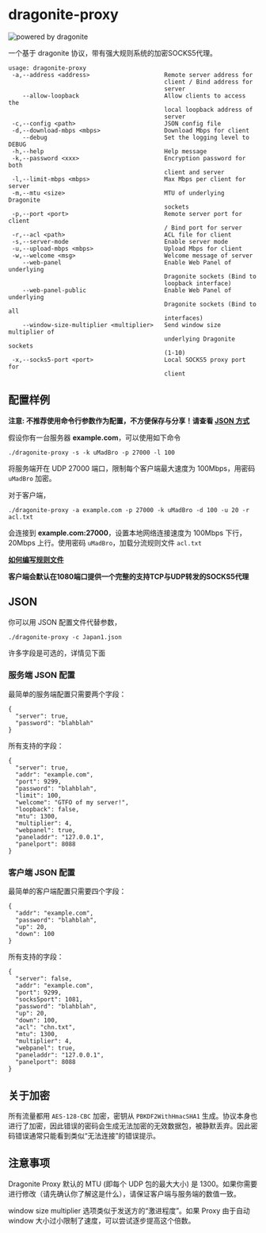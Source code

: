 # dragonite-proxy

![powered by dragonite](https://img.shields.io/badge/powered%20by-dragonite-yellow.svg)

一个基于 dragonite 协议，带有强大规则系统的加密SOCKS5代理。

    usage: dragonite-proxy
     -a,--address <address>                     Remote server address for
                                                client / Bind address for
                                                server
        --allow-loopback                        Allow clients to access the
                                                local loopback address of
                                                server
     -c,--config <path>                         JSON config file
     -d,--download-mbps <mbps>                  Download Mbps for client
        --debug                                 Set the logging level to DEBUG
     -h,--help                                  Help message
     -k,--password <xxx>                        Encryption password for both
                                                client and server
     -l,--limit-mbps <mbps>                     Max Mbps per client for server
     -m,--mtu <size>                            MTU of underlying Dragonite
                                                sockets
     -p,--port <port>                           Remote server port for client
                                                / Bind port for server
     -r,--acl <path>                            ACL file for client
     -s,--server-mode                           Enable server mode
     -u,--upload-mbps <mbps>                    Upload Mbps for client
     -w,--welcome <msg>                         Welcome message of server
        --web-panel                             Enable Web Panel of underlying
                                                Dragonite sockets (Bind to
                                                loopback interface)
        --web-panel-public                      Enable Web Panel of underlying
                                                Dragonite sockets (Bind to all
                                                interfaces)
        --window-size-multiplier <multiplier>   Send window size multiplier of
                                                underlying Dragonite sockets
                                                (1-10)
     -x,--socks5-port <port>                    Local SOCKS5 proxy port for
                                                client

## 配置样例

**注意: 不推荐使用命令行参数作为配置，不方便保存与分享！请查看 [JSON 方式](#json)**

假设你有一台服务器 **example.com**，可以使用如下命令

    ./dragonite-proxy -s -k uMadBro -p 27000 -l 100

将服务端开在 UDP 27000 端口，限制每个客户端最大速度为 100Mbps，用密码 `uMadBro` 加密。

对于客户端，

    ./dragonite-proxy -a example.com -p 27000 -k uMadBro -d 100 -u 20 -r acl.txt

会连接到 **example.com:27000**，设置本地网络连接速度为 100Mbps 下行，20Mbps 上行。使用密码 `uMadBro`，加载分流规则文件 `acl.txt`

**[如何编写规则文件](https://github.com/dragonite-network/dragonite-proxy-ACLs)**

**客户端会默认在1080端口提供一个完整的支持TCP与UDP转发的SOCKS5代理**

## JSON

你可以用 JSON 配置文件代替参数，

    ./dragonite-proxy -c Japan1.json

许多字段是可选的，详情见下面

### 服务端 JSON 配置

最简单的服务端配置只需要两个字段：

    {
      "server": true,
      "password": "blahblah"
    }

所有支持的字段：

    {
      "server": true,
      "addr": "example.com",
      "port": 9299,
      "password": "blahblah",
      "limit": 100,
      "welcome": "GTFO of my server!",
      "loopback": false,
      "mtu": 1300,
      "multiplier": 4,
      "webpanel": true,
      "paneladdr": "127.0.0.1",
      "panelport": 8088
    }

### 客户端 JSON 配置

最简单的客户端配置只需要四个字段：

    {
      "addr": "example.com",
      "password": "blahblah",
      "up": 20,
      "down": 100
    }

所有支持的字段：

    {
      "server": false,
      "addr": "example.com",
      "port": 9299,
      "socks5port": 1081,
      "password": "blahblah",
      "up": 20,
      "down": 100,
      "acl": "chn.txt",
      "mtu": 1300,
      "multiplier": 4,
      "webpanel": true,
      "paneladdr": "127.0.0.1",
      "panelport": 8088
    }

## 关于加密

所有流量都用 `AES-128-CBC` 加密，密钥从 `PBKDF2WithHmacSHA1` 生成。协议本身也进行了加密，因此错误的密码会生成无法加密的无效数据包，被静默丢弃。因此密码错误通常只能看到类似“无法连接”的错误提示。

## 注意事项

Dragonite Proxy 默认的 MTU (即每个 UDP 包的最大大小) 是 1300。如果你需要进行修改（请先确认你了解这是什么），请保证客户端与服务端的数值一致。

window size multiplier 选项类似于发送方的“激进程度”。如果 Proxy 由于自动 window 大小过小限制了速度，可以尝试逐步提高这个倍数。
